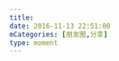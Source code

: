 ```yaml
---
title: 
date: 2016-11-13 22:51:00
mCategories: [朋友圈,分享]
type: moment
---
```


<div id="share-20161113225100"></div>

<script src="/lib/moment/share.js"></script>
<script>
var data = {
    "url": "http://yl.baicizhan.com/390079/daka/weixin?today=120&days=100&from=timeline&isappinstalled=0",
    "title": "我已经在百词斩上坚持了100天，今天过招120个单词。",
    "picUrl": "http://image.ennis.info/shares/xueba_2x.png",
};
weChatShareRender(data, "share-20161113225100");
</script>
